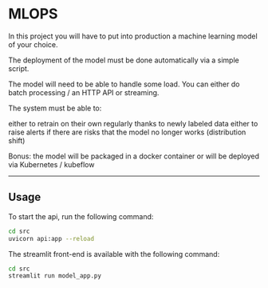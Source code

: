 # MLOPS

In this project you will have to put into production a machine learning model of your choice.

The deployment of the model must be done automatically via a simple script.

The model will need to be able to handle some load. You can either do batch processing / an HTTP API or streaming.

The system must be able to:

either to retrain on their own regularly thanks to newly labeled data
either to raise alerts if there are risks that the model no longer works (distribution shift)

Bonus: the model will be packaged in a docker container or will be deployed via Kubernetes / kubeflow

---

## Usage

To start the api, run the following command:

```bash
cd src
uvicorn api:app --reload
```

The streamlit front-end is available with the following command:

```bash
cd src
streamlit run model_app.py
```